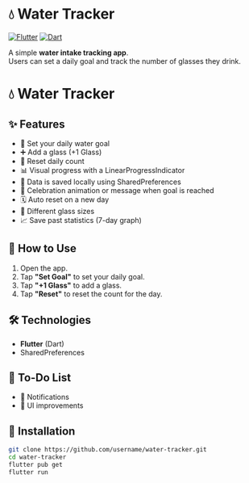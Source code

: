 # 💧 Water Tracker

[![Flutter](https://img.shields.io/badge/Flutter-02569B?style=for-the-badge&logo=flutter&logoColor=white)](https://flutter.dev/)
[![Dart](https://img.shields.io/badge/Dart-0175C2?style=for-the-badge&logo=dart&logoColor=white)](https://dart.dev/)


A simple **water intake tracking app**.  
Users can set a daily goal and track the number of glasses they drink.
# 💧 Water Tracker

## ✨ Features

- 🎯 Set your daily water goal
- ➕ Add a glass (+1 Glass)
- 🔄 Reset daily count
- 📊 Visual progress with a LinearProgressIndicator
- 💾 Data is saved locally using SharedPreferences
- 🎉 Celebration animation or message when goal is reached
- 🗓 Auto reset on a new day
- 🥤 Different glass sizes
- 📈 Save past statistics (7-day graph)

## 📝 How to Use

1. Open the app.  
2. Tap **"Set Goal"** to set your daily goal.  
3. Tap **"+1 Glass"** to add a glass.  
4. Tap **"Reset"** to reset the count for the day.

## 🛠 Technologies

- **Flutter** (Dart)  
- SharedPreferences

## 📌 To-Do List

- 🔔 Notifications
- 🎨 UI improvements

## 🚀 Installation

```bash
git clone https://github.com/username/water-tracker.git
cd water-tracker
flutter pub get
flutter run
